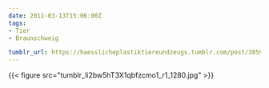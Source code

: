 ```yaml
---
date: 2011-03-13T15:06:00Z
tags:
- Tier
- Braunschweig

tumblr_url: https://haesslicheplastiktiereundzeugs.tumblr.com/post/3859722059
---
```

{{< figure src="tumblr_li2bw5hT3X1qbfzcmo1_r1_1280.jpg" >}}
